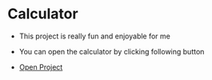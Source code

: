 # Calculator
- This project is really fun and enjoyable for me 
* You can open the calculator by clicking following button 
- [Open Project](https://geshman.github.io/Calualator)

